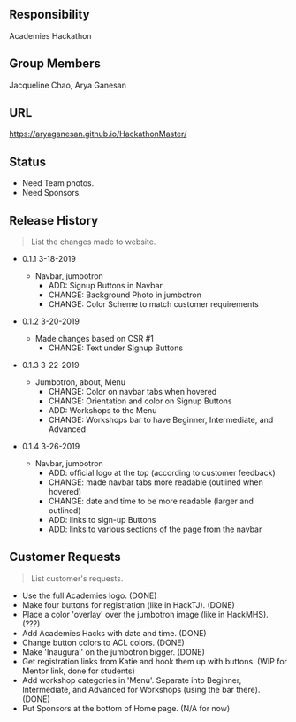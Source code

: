 ## Responsibility

Academies Hackathon

## Group Members

Jacqueline Chao, Arya Ganesan

## URL

https://aryaganesan.github.io/HackathonMaster/

## Status

  * Need Team photos.
  * Need Sponsors.

## Release History
> List the changes made to website.

* 0.1.1 3-18-2019
    * Navbar, jumbotron
      * ADD: Signup Buttons in Navbar
      * CHANGE:  Background Photo in jumbotron
      * CHANGE: Color Scheme to match customer requirements


* 0.1.2 3-20-2019
    * Made changes based on CSR #1
      * CHANGE: Text under Signup Buttons

* 0.1.3 3-22-2019
    * Jumbotron, about, Menu
      * CHANGE: Color on navbar tabs when hovered
      * CHANGE: Orientation and color on Signup Buttons
      * ADD: Workshops to the Menu
      * CHANGE: Workshops bar to have Beginner, Intermediate, and Advanced

* 0.1.4 3-26-2019
    * Navbar, jumbotron
      * ADD: official logo at the top (according to customer feedback)
      * CHANGE: made navbar tabs more readable (outlined when hovered)
      * CHANGE: date and time to be more readable (larger and outlined)
      * ADD: links to sign-up Buttons
      * ADD: links to various sections of the page from the navbar

## Customer Requests
> List customer's requests.

  * Use the full Academies logo. (DONE)
  * Make four buttons for registration (like in HackTJ). (DONE)
  * Place a color 'overlay' over the jumbotron image (like in HackMHS). (???)
  * Add Academies Hacks with date and time. (DONE)
  * Change button colors to ACL colors. (DONE)
  * Make 'Inaugural' on the jumbotron bigger. (DONE)
  * Get registration links from Katie and hook them up with buttons. (WIP for Mentor link, done for students)
  * Add workshop categories in 'Menu'. Separate into Beginner, Intermediate,
    and Advanced for Workshops (using the bar there). (DONE)
  * Put Sponsors at the bottom of Home page. (N/A for now)
